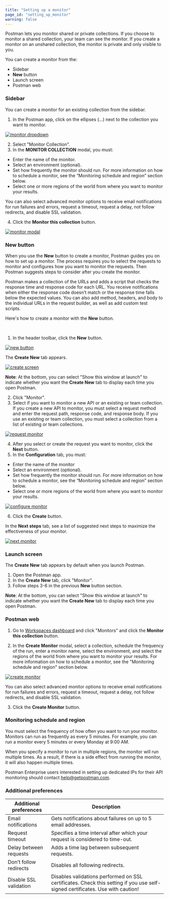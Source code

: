 ```yaml
---
title: "Setting up a monitor"
page_id: "setting_up_monitor"
warning: false
---
```



Postman lets you monitor shared or private collections. If you choose to monitor a shared collection, your team can see the monitor. If you create a monitor on an unshared collection, the monitor is private and only visible to you.

You can create a monitor from the:
* Sidebar
* **New** button
* Launch screen
* Postman web 
 
### Sidebar 

You can create a monitor for an existing collection from the sidebar.

1. In the Postman app, click on the ellipses (…) next to the collection you want to monitor. 

[![monitor dropdown](https://s3.amazonaws.com/postman-static-getpostman-com/postman-docs/WS-monitor-sidebar4-p2.png)](https://s3.amazonaws.com/postman-static-getpostman-com/postman-docs/WS-monitor-sidebar4-p2.png)

<ol start="2">
  <li>Select "Monitor Collection".</li>
  <li>In the <b>MONITOR COLLECTION</b> modal, you must: </li>
  </ol>
  
  * Enter the name of the monitor.
  * Select an environment (optional).
  * Set how frequently the monitor should run. For more information on how to schedule a monitor, see the “Monitoring schedule and region” section below.
  * Select one or more regions of the world from where you want to monitor your results.
  
You can also select advanced monitor options to receive email notifications for run failures and errors, request a timeout, request a delay, not follow redirects, and disable SSL validation. 
  
<ol start="4">
  <li>Click the <b>Monitor this collection</b> button.</li>
 </ol>

[![monitor modal](https://s3.amazonaws.com/postman-static-getpostman-com/postman-docs/WS-monitorCollectionScreen4-p2.png)](https://s3.amazonaws.com/postman-static-getpostman-com/postman-docs/WS-monitorCollectionScreen4-p2.png)

### New button

When you use the **New** button to create a monitor, Postman guides you on how to set up a monitor. The process requires you to select the requests to monitor and configures how you want to monitor the requests. Then Postman suggests steps to consider after you create the monitor.

Postman makes a collection of the URLs and adds a script that checks the response time and response code for each URL.
You receive notifications when either the response code doesn’t match or the response time falls below the expected values. You can also add method, headers, and body to the individual URLs in the request builder, as well as add custom test scripts.

Here's how to create a monitor with the **New** button.

<br>

1. In the header toolbar, click the **New** button.

[![new button](https://s3.amazonaws.com/postman-static-getpostman-com/postman-docs/WS-HeaderToolBar-new+button1.png)](https://s3.amazonaws.com/postman-static-getpostman-com/postman-docs/WS-HeaderToolBar-new+button1.png)

The **Create New** tab appears.

[![create screen](https://s3.amazonaws.com/postman-static-getpostman-com/postman-docs/WS-collection-create-new-screen2-p2.png)](https://s3.amazonaws.com/postman-static-getpostman-com/postman-docs/WS-collection-create-new-screen2-p2.png)

**Note**: At the bottom, you can select "Show this window at launch" to indicate whether you want the **Create New** tab to display each time you open Postman.

<ol start="2">
  <li>Click "Monitor".</li>
  <li>
Select if you want to monitor a new API or an existing or team collection. If you create a new API to monitor, you must select a request method and enter the request path, response code, and response body. If you use an existing or team collection, you must select a collection from a list of existing or team collections.</li>
</ol>

[![request monitor](https://s3.amazonaws.com/postman-static-getpostman-com/postman-docs/WS-monitor-select-requests-p2.png)](https://s3.amazonaws.com/postman-static-getpostman-com/postman-docs/WS-monitor-select-requests-p2.png)
 
<ol start="4">
  <li>After you select or create the request you want to monitor, click the <b>Next</b> button. </li>
  <li>In the <b>Configuration</b> tab, you must:</li>
</ol>

  * Enter the name of the monitor
  * Select an environment (optional).
  * Set how frequently the monitor should run. For more information on how to schedule a monitor, see the “Monitoring schedule and region” section below.
  * Select one or more regions of the world from where you want to monitor your results.
    
  [![configure monitor](https://s3.amazonaws.com/postman-static-getpostman-com/postman-docs/WS-monitor-configure-ps2.png)](https://s3.amazonaws.com/postman-static-getpostman-com/postman-docs/WS-monitor-configure-ps2.png)  
 
 <ol start="6">
  <li>Click the <b>Create</b>  button. </li>
</ol>

In the **Next steps** tab, see a list of suggested next steps to maximize the effectiveness of your monitor.
    
  [![next monitor](https://s3.amazonaws.com/postman-static-getpostman-com/postman-docs/WS-monitor-next-steps-p2.png)](https://s3.amazonaws.com/postman-static-getpostman-com/postman-docs/WS-monitor-next-steps-p2.png)    
    
     
### Launch screen

The **Create New** tab appears by default when you launch Postman. 
1. Open the Postman app.
2. In the **Create New** tab, click "Monitor".
3. Follow steps 3-6 in the previous **New** button section.

**Note**: At the bottom, you can select "Show this window at launch" to indicate whether you want the **Create New** tab to display each time you open Postman.


### Postman web

1. Go to [Workspaces dashboard](https://app.getpostman.com/dashboard) and click "Monitors" and click the **Monitor this collection** button.

<ol start="2">
  <li>In the <b>Create Monitor</b> modal, select a collection, schedule the frequency of the run, enter a monitor name, select the environment, and select the regions of the world from where you want to monitor your results. For more information on how to schedule a monitor, see the "Monitoring schedule and region" section below.</li>
</ol>

[![create monitor](https://s3.amazonaws.com/postman-static-getpostman-com/postman-docs/WS-create-monitor-web-1.png)](https://s3.amazonaws.com/postman-static-getpostman-com/postman-docs/WS-create-monitor-web-1.png)

You can also select advanced monitor options to receive email notifications for run failures and errors, request a timeout, request a delay, not follow redirects, and disable SSL validation. 

<ol start="3">
  <li>Click the <b>Create Monitor</b> button.</li>
</ol>

### Monitoring schedule and region

You must select the frequency of how often you want to run your monitor. Monitors can run as frequently as every 5 minutes. For example, you can run a monitor every 5 minutes or every Monday at 9:00 AM. 

When you specify a monitor to run in multiple regions, the monitor will run multiple times. As a result, if there is a side effect from running the monitor, it will also happen multiple times.

Postman Enterprise users interested in setting up dedicated IPs for their API monitoring should contact [help@getpostman.com](mailto:help@getpostman.com).

### Additional preferences

| **Additional preferences** | **Description** |
| --- | --- |
| Email notifications | Gets notifications about failures on up to 5 email addresses. |
| Request timeout | Specifies a time interval after which your request is considered to time-out. |
| Delay between requests | Adds a time lag between subsequent requests. |
| Don’t follow redirects | Disables all following redirects. |
| Disable SSL validation | Disables validations performed on SSL certificates. Check this setting if you use self-signed certificates. Use with caution! |

